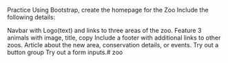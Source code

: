 Practice
Using Bootstrap, create the homepage for the Zoo
Include the following details:

Navbar with Logo(text) and links to three areas of the zoo.
Feature 3 animals with image, title, copy
Include a footer with additional links to other zoos.
Article about the new area, conservation details, or events.
Try out a button group
Try out a form inputs.# zoo
